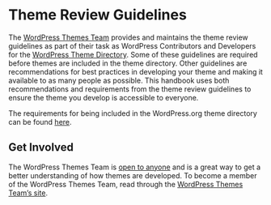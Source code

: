 # Theme Review Guidelines

The [WordPress Themes Team](https://make.wordpress.org/themes "https://make.wordpress.org/themes") provides and maintains the theme review guidelines as part of their task as WordPress Contributors and Developers for the [WordPress Theme Directory](https://wordpress.org/themes/). Some of these guidelines are required before themes are included in the theme directory. Other guidelines are recommendations for best practices in developing your theme and making it available to as many people as possible. This handbook uses both recommendations and requirements from the theme review guidelines to ensure the theme you develop is accessible to everyone.

The requirements for being included in the WordPress.org theme directory can be found [here](https://make.wordpress.org/themes/handbook/review/required/).

## Get Involved

The WordPress Themes Team is [open to anyone](https://make.wordpress.org/themes/handbook/get-involved/become-a-reviewer/) and is a great way to get a better understanding of how themes are developed. To become a member of the WordPress Themes Team, read through the [WordPress Themes Team’s site](https://make.wordpress.org/themes/).